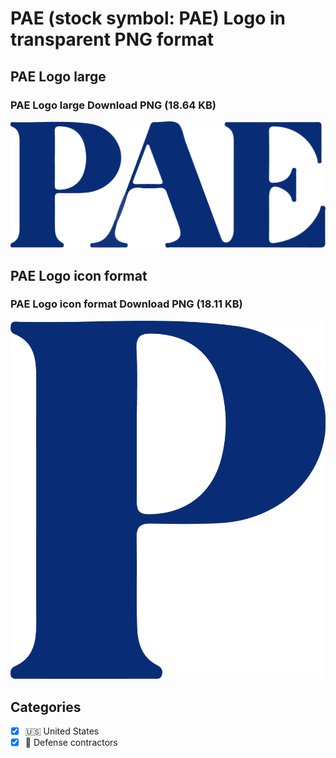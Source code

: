 # PAE (stock symbol: PAE) Logo in transparent PNG format

## PAE Logo large

### PAE Logo large Download PNG (18.64 KB)

![PAE Logo large Download PNG (18.64 KB)](/img/orig/PAE_BIG-44c0e54b.png)

## PAE Logo icon format

### PAE Logo icon format Download PNG (18.11 KB)

![PAE Logo icon format Download PNG (18.11 KB)](/img/orig/PAE-4431d2e8.png)



## Categories
- [x] 🇺🇸 United States
- [x] 🔫 Defense contractors
